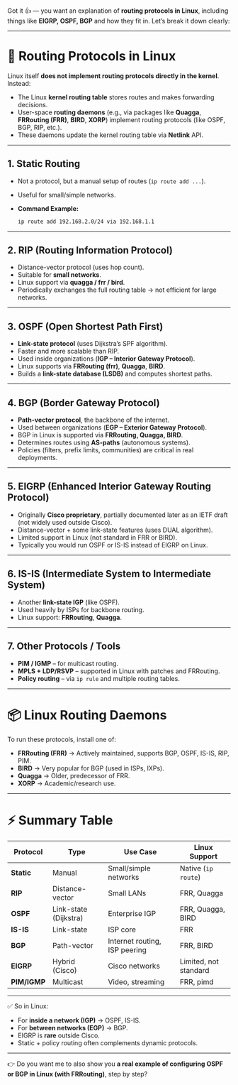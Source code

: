 Got it 👍 — you want an explanation of **routing protocols in Linux**, including things like **EIGRP, OSPF, BGP** and how they fit in. Let’s break it down clearly:

---

# 🔹 Routing Protocols in Linux

Linux itself **does not implement routing protocols directly in the kernel**.
Instead:

* The Linux **kernel routing table** stores routes and makes forwarding decisions.
* User-space **routing daemons** (e.g., via packages like **Quagga**, **FRRouting (FRR)**, **BIRD**, **XORP**) implement routing protocols (like OSPF, BGP, RIP, etc.).
* These daemons update the kernel routing table via **Netlink** API.

---

## 1. **Static Routing**

* Not a protocol, but a manual setup of routes (`ip route add ...`).
* Useful for small/simple networks.
* **Command Example:**

  ```bash
  ip route add 192.168.2.0/24 via 192.168.1.1
  ```

---

## 2. **RIP (Routing Information Protocol)**

* Distance-vector protocol (uses hop count).
* Suitable for **small networks**.
* Linux support via **quagga / frr / bird**.
* Periodically exchanges the full routing table → not efficient for large networks.

---

## 3. **OSPF (Open Shortest Path First)**

* **Link-state protocol** (uses Dijkstra’s SPF algorithm).
* Faster and more scalable than RIP.
* Used inside organizations (**IGP – Interior Gateway Protocol**).
* Linux supports via **FRRouting (frr)**, **Quagga**, **BIRD**.
* Builds a **link-state database (LSDB)** and computes shortest paths.

---

## 4. **BGP (Border Gateway Protocol)**

* **Path-vector protocol**, the backbone of the internet.
* Used between organizations (**EGP – Exterior Gateway Protocol**).
* BGP in Linux is supported via **FRRouting, Quagga, BIRD**.
* Determines routes using **AS-paths** (autonomous systems).
* Policies (filters, prefix limits, communities) are critical in real deployments.

---

## 5. **EIGRP (Enhanced Interior Gateway Routing Protocol)**

* Originally **Cisco proprietary**, partially documented later as an IETF draft (not widely used outside Cisco).
* Distance-vector + some link-state features (uses DUAL algorithm).
* Limited support in Linux (not standard in FRR or BIRD).
* Typically you would run OSPF or IS-IS instead of EIGRP on Linux.

---

## 6. **IS-IS (Intermediate System to Intermediate System)**

* Another **link-state IGP** (like OSPF).
* Used heavily by ISPs for backbone routing.
* Linux support: **FRRouting**, **Quagga**.

---

## 7. **Other Protocols / Tools**

* **PIM / IGMP** – for multicast routing.
* **MPLS + LDP/RSVP** – supported in Linux with patches and FRRouting.
* **Policy routing** – via `ip rule` and multiple routing tables.

---

# 📦 Linux Routing Daemons

To run these protocols, install one of:

* **FRRouting (FRR)** → Actively maintained, supports BGP, OSPF, IS-IS, RIP, PIM.
* **BIRD** → Very popular for BGP (used in ISPs, IXPs).
* **Quagga** → Older, predecessor of FRR.
* **XORP** → Academic/research use.

---

# ⚡ Summary Table

| Protocol     | Type                  | Use Case                      | Linux Support         |
| ------------ | --------------------- | ----------------------------- | --------------------- |
| **Static**   | Manual                | Small/simple networks         | Native (`ip route`)   |
| **RIP**      | Distance-vector       | Small LANs                    | FRR, Quagga           |
| **OSPF**     | Link-state (Dijkstra) | Enterprise IGP                | FRR, Quagga, BIRD     |
| **IS-IS**    | Link-state            | ISP core                      | FRR                   |
| **BGP**      | Path-vector           | Internet routing, ISP peering | FRR, BIRD             |
| **EIGRP**    | Hybrid (Cisco)        | Cisco networks                | Limited, not standard |
| **PIM/IGMP** | Multicast             | Video, streaming              | FRR, pimd             |

---

✅ So in Linux:

* For **inside a network (IGP)** → OSPF, IS-IS.
* For **between networks (EGP)** → BGP.
* EIGRP is **rare** outside Cisco.
* Static + policy routing often complements dynamic protocols.

---

👉 Do you want me to also show you **a real example of configuring OSPF or BGP in Linux (with FRRouting)**, step by step?
